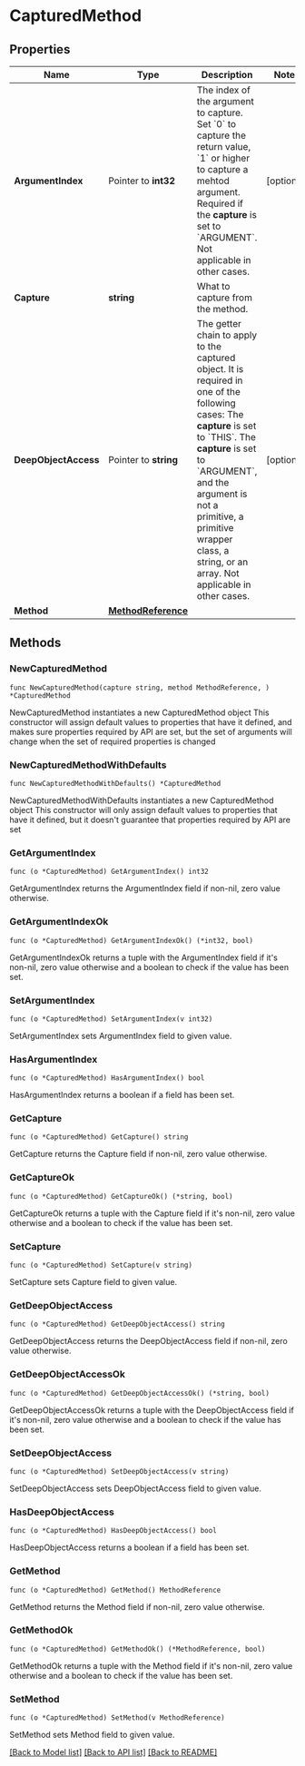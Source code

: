 # CapturedMethod

## Properties

Name | Type | Description | Notes
------------ | ------------- | ------------- | -------------
**ArgumentIndex** | Pointer to **int32** | The index of the argument to capture. Set &#x60;0&#x60; to capture the return value, &#x60;1&#x60; or higher to capture a mehtod argument.    Required if the **capture** is set to &#x60;ARGUMENT&#x60;.   Not applicable in other cases. | [optional] 
**Capture** | **string** | What to capture from the method. | 
**DeepObjectAccess** | Pointer to **string** | The getter chain to apply to the captured object. It is required in one of the following cases:   The **capture** is set to &#x60;THIS&#x60;.    The **capture** is set to &#x60;ARGUMENT&#x60;, and the argument is not a primitive, a primitive wrapper class, a string, or an array.    Not applicable in other cases. | [optional] 
**Method** | [**MethodReference**](MethodReference.md) |  | 

## Methods

### NewCapturedMethod

`func NewCapturedMethod(capture string, method MethodReference, ) *CapturedMethod`

NewCapturedMethod instantiates a new CapturedMethod object
This constructor will assign default values to properties that have it defined,
and makes sure properties required by API are set, but the set of arguments
will change when the set of required properties is changed

### NewCapturedMethodWithDefaults

`func NewCapturedMethodWithDefaults() *CapturedMethod`

NewCapturedMethodWithDefaults instantiates a new CapturedMethod object
This constructor will only assign default values to properties that have it defined,
but it doesn't guarantee that properties required by API are set

### GetArgumentIndex

`func (o *CapturedMethod) GetArgumentIndex() int32`

GetArgumentIndex returns the ArgumentIndex field if non-nil, zero value otherwise.

### GetArgumentIndexOk

`func (o *CapturedMethod) GetArgumentIndexOk() (*int32, bool)`

GetArgumentIndexOk returns a tuple with the ArgumentIndex field if it's non-nil, zero value otherwise
and a boolean to check if the value has been set.

### SetArgumentIndex

`func (o *CapturedMethod) SetArgumentIndex(v int32)`

SetArgumentIndex sets ArgumentIndex field to given value.

### HasArgumentIndex

`func (o *CapturedMethod) HasArgumentIndex() bool`

HasArgumentIndex returns a boolean if a field has been set.

### GetCapture

`func (o *CapturedMethod) GetCapture() string`

GetCapture returns the Capture field if non-nil, zero value otherwise.

### GetCaptureOk

`func (o *CapturedMethod) GetCaptureOk() (*string, bool)`

GetCaptureOk returns a tuple with the Capture field if it's non-nil, zero value otherwise
and a boolean to check if the value has been set.

### SetCapture

`func (o *CapturedMethod) SetCapture(v string)`

SetCapture sets Capture field to given value.


### GetDeepObjectAccess

`func (o *CapturedMethod) GetDeepObjectAccess() string`

GetDeepObjectAccess returns the DeepObjectAccess field if non-nil, zero value otherwise.

### GetDeepObjectAccessOk

`func (o *CapturedMethod) GetDeepObjectAccessOk() (*string, bool)`

GetDeepObjectAccessOk returns a tuple with the DeepObjectAccess field if it's non-nil, zero value otherwise
and a boolean to check if the value has been set.

### SetDeepObjectAccess

`func (o *CapturedMethod) SetDeepObjectAccess(v string)`

SetDeepObjectAccess sets DeepObjectAccess field to given value.

### HasDeepObjectAccess

`func (o *CapturedMethod) HasDeepObjectAccess() bool`

HasDeepObjectAccess returns a boolean if a field has been set.

### GetMethod

`func (o *CapturedMethod) GetMethod() MethodReference`

GetMethod returns the Method field if non-nil, zero value otherwise.

### GetMethodOk

`func (o *CapturedMethod) GetMethodOk() (*MethodReference, bool)`

GetMethodOk returns a tuple with the Method field if it's non-nil, zero value otherwise
and a boolean to check if the value has been set.

### SetMethod

`func (o *CapturedMethod) SetMethod(v MethodReference)`

SetMethod sets Method field to given value.



[[Back to Model list]](../README.md#documentation-for-models) [[Back to API list]](../README.md#documentation-for-api-endpoints) [[Back to README]](../README.md)


